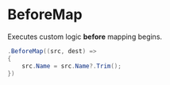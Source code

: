 # BeforeMap

Executes custom logic **before** mapping begins.

```csharp
.BeforeMap((src, dest) =>
{
    src.Name = src.Name?.Trim();
})
```
